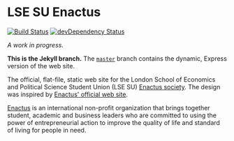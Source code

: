 LSE SU Enactus
==============

[![Build Status](https://travis-ci.org/MrSaints/lsesu-enactus.svg?branch=gh-pages)](https://travis-ci.org/MrSaints/lsesu-enactus)
[![devDependency Status](https://david-dm.org/MrSaints/lsesu-enactus/dev-status.svg)](https://david-dm.org/MrSaints/lsesu-enactus#info=devDependencies)

_A work in progress._

__This is the Jekyll branch.__ The [`master`](https://github.com/MrSaints/lsesu-enactus/tree/master) branch contains the dynamic, Express version of the web site.

The official, flat-file, static web site for the London School of Economics and Political Science Student Union (LSE SU) [Enactus society](https://www.lsesu.com/activities/societies/society/7398/).
The design was inspired by [Enactus' official web site](http://enactus.org/).

[Enactus](http://enactus.org/) is an international non-profit organization that brings together student, academic and business leaders who are committed to using the power of entrepreneurial action to improve the quality of life and standard of living for people in need.
